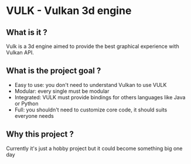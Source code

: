 # VULK - Vulkan 3d engine

## What is it ?

Vulk is a 3d engine aimed to provide the best graphical experience with Vulkan API.

## What is the project goal ?

- Easy to use: you don't need to understand Vulkan to use VULK
- Modular: every single must be modular
- Integrated: VULK must provide bindings for others languages like Java or Python
- Full: you shouldn't need to customize core code, it should suits everyone needs

## Why this project ?

Currently it's just a hobby project but it could become something big one day
